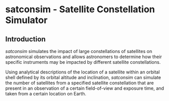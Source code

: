 # satconsim - Satellite Constellation Simulator

## Introduction
_satconsim_ simulates the impact of large constellations of satellites on astronomical observations and allows astronomers to determine how their specific instruments may be impacted by different satellite constellations.

Using analytical descriptions of the location of a satellite within an orbital shell defined by its orbital altitude and inclination, _satconsim_ can simulate the number of satellites from a specified satellite constellation that are present in an observation of a certain field-of-view and exposure time, and taken from a certain location on Earth. 
